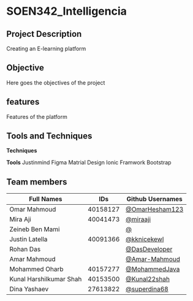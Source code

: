 # SOEN342_Intelligencia

## Project Description
Creating an E-learning platform

## Objective
Here goes the objectives of the project

## features
Features of the platform

## Tools and Techniques
 **Techniques**
 
 **Tools**
 Justinmind
 Figma
 Matrial Design
 Ionic Framwork
 Bootstrap

## Team members
| Full Names    | IDs           |  Github Usernames |
| ------------- | ------------- | ------------- | 
| Omar Mahmoud  |   40158127    |[@OmarHesham123](https://github.com/OmarHesham123)|
| Mira Aji  |    40041473   | [@miraaji](https://github.com/miraaji) |
| Zeineb Ben Mami |       | [@](https://github.com/) |
| Justin Latella  |   40091366    | [@kknicekewl](https://github.com/kknicekewl)|
| Rohan Das  |       | [@DasDeveloper](https://github.com/DasDeveloper) |
| Amar Mahmoud  |       | [@Amar-Mahmoud](https://github.com/Amar-Mahmoud) |
| Mohammed Oharb  |   40157277    | [@MohammedJava](https://github.com/MohammedJava) |
| Kunal Harshilkumar Shah  |    40153500   | [@Kunal22shah](https://github.com/Kunal22shah) |
| Dina Yashaev  |  27613822    | [@superdina68](https://github.com/superdina68)|
